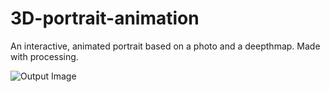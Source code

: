 # 3D-portrait-animation
An interactive, animated portrait based on a photo and a deepthmap. Made with processing.

![Output Image](/output.gif)
